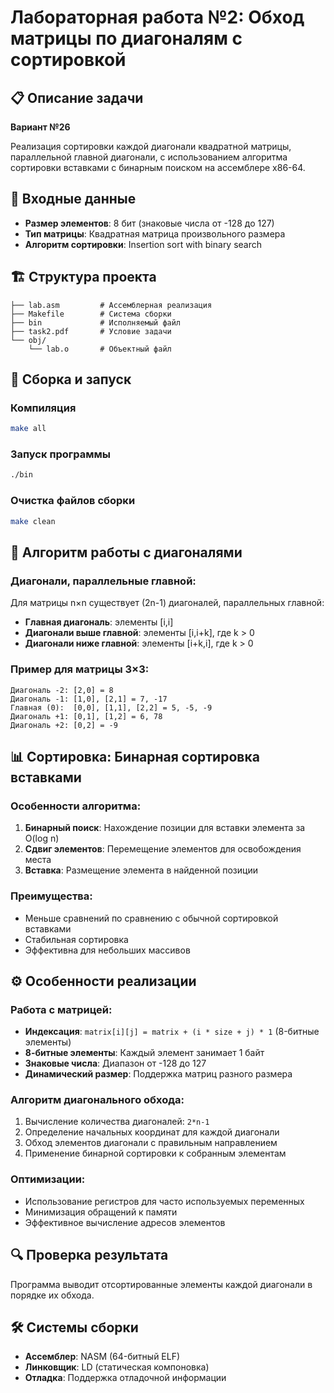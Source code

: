 # Лабораторная работа №2: Обход матрицы по диагоналям с сортировкой

## 📋 Описание задачи
**Вариант №26**

Реализация сортировки каждой диагонали квадратной матрицы, параллельной главной диагонали, с использованием алгоритма сортировки вставками с бинарным поиском на ассемблере x86-64.

## 🔢 Входные данные
- **Размер элементов**: 8 бит (знаковые числа от -128 до 127)
- **Тип матрицы**: Квадратная матрица произвольного размера
- **Алгоритм сортировки**: Insertion sort with binary search

## 🏗️ Структура проекта
```
├── lab.asm         # Ассемблерная реализация
├── Makefile        # Система сборки
├── bin             # Исполняемый файл
├── task2.pdf       # Условие задачи
└── obj/
    └── lab.o       # Объектный файл
```

## 🚀 Сборка и запуск

### Компиляция
```bash
make all
```

### Запуск программы
```bash
./bin
```

### Очистка файлов сборки
```bash
make clean
```

## 🔄 Алгоритм работы с диагоналями

### Диагонали, параллельные главной:
Для матрицы n×n существует (2n-1) диагоналей, параллельных главной:
- **Главная диагональ**: элементы [i,i]
- **Диагонали выше главной**: элементы [i,i+k], где k > 0
- **Диагонали ниже главной**: элементы [i+k,i], где k > 0

### Пример для матрицы 3×3:
```
Диагональ -2: [2,0] = 8
Диагональ -1: [1,0], [2,1] = 7, -17
Главная (0):  [0,0], [1,1], [2,2] = 5, -5, -9
Диагональ +1: [0,1], [1,2] = 6, 78  
Диагональ +2: [0,2] = -9
```

## 📊 Сортировка: Бинарная сортировка вставками

### Особенности алгоритма:
1. **Бинарный поиск**: Нахождение позиции для вставки элемента за O(log n)
2. **Сдвиг элементов**: Перемещение элементов для освобождения места
3. **Вставка**: Размещение элемента в найденной позиции

### Преимущества:
- Меньше сравнений по сравнению с обычной сортировкой вставками
- Стабильная сортировка
- Эффективна для небольших массивов

## ⚙️ Особенности реализации

### Работа с матрицей:
- **Индексация**: `matrix[i][j] = matrix + (i * size + j) * 1` (8-битные элементы)
- **8-битные элементы**: Каждый элемент занимает 1 байт
- **Знаковые числа**: Диапазон от -128 до 127
- **Динамический размер**: Поддержка матриц разного размера

### Алгоритм диагонального обхода:
1. Вычисление количества диагоналей: `2*n-1`
2. Определение начальных координат для каждой диагонали
3. Обход элементов диагонали с правильным направлением
4. Применение бинарной сортировки к собранным элементам

### Оптимизации:
- Использование регистров для часто используемых переменных
- Минимизация обращений к памяти
- Эффективное вычисление адресов элементов

## 🔍 Проверка результата
Программа выводит отсортированные элементы каждой диагонали в порядке их обхода.

## 🛠️ Системы сборки
- **Ассемблер**: NASM (64-битный ELF)
- **Линковщик**: LD (статическая компоновка)
- **Отладка**: Поддержка отладочной информации
